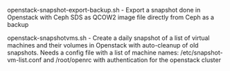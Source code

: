 openstack-snapshot-export-backup.sh - Export a snapshot done in Openstack with Ceph SDS as QCOW2 image file directly from Ceph as a backup

openstack-snapshotvms.sh - Create a daily snapshot of a list of virtual machines and their volumes in Openstack with auto-cleanup of old snapshots. Needs a config file with a list of machine names: /etc/snapshot-vm-list.conf and /root/openrc with authentication for the openstack cluster


